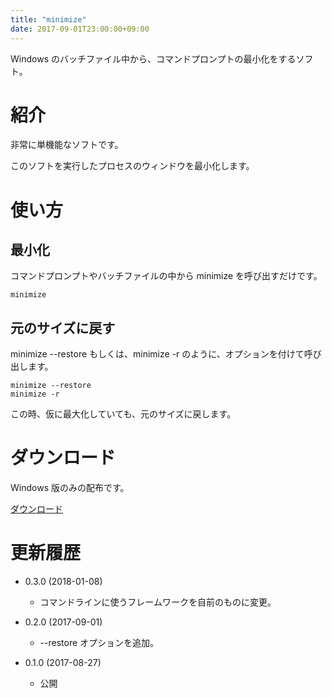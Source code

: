 ```yaml
---
title: "minimize"
date: 2017-09-01T23:00:00+09:00
---
```


Windows のバッチファイル中から、コマンドプロンプトの最小化をするソフト。

<!--more-->

# 紹介

非常に単機能なソフトです。

このソフトを実行したプロセスのウィンドウを最小化します。

#  使い方

## 最小化

コマンドプロンプトやバッチファイルの中から minimize を呼び出すだけです。

```
minimize
```

## 元のサイズに戻す

minimize --restore もしくは、minimize -r のように、オプションを付けて呼び出します。

```
minimize --restore
minimize -r
```

この時、仮に最大化していても、元のサイズに戻します。

# ダウンロード

Windows 版のみの配布です。

[ダウンロード](https://github.com/shu-go/minimize/releases)

# 更新履歴

* 0.3.0 (2018-01-08)
    * コマンドラインに使うフレームワークを自前のものに変更。

* 0.2.0 (2017-09-01)
    * --restore オプションを追加。
    
* 0.1.0 (2017-08-27)
    * 公開
